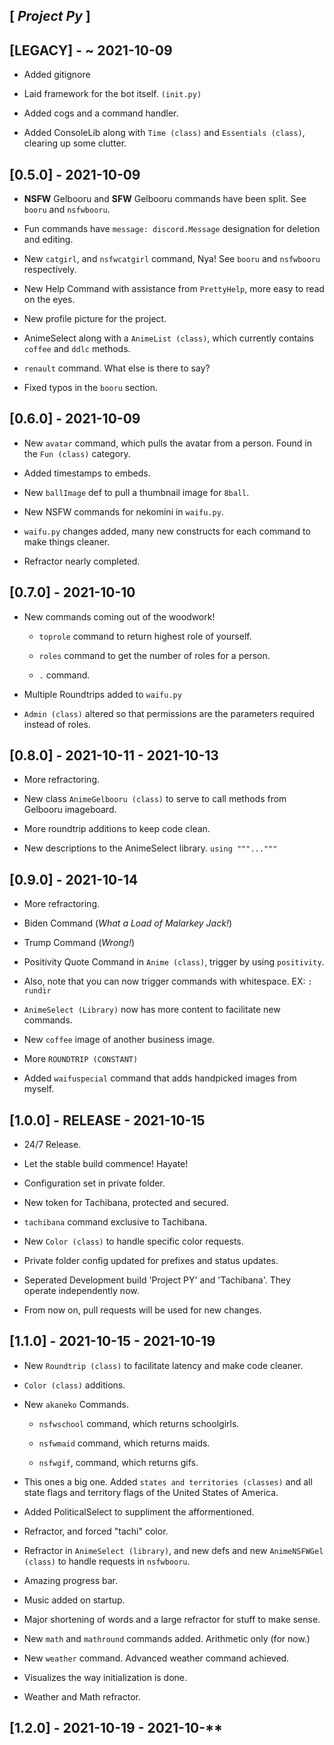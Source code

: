 ## [ *Project Py* ]

## [LEGACY] - ~ 2021-10-09

- Added gitignore
  
- Laid framework for the bot itself. `(init.py)`

- Added cogs and a command handler.

- Added ConsoleLib along with `Time (class)` and `Essentials (class)`, clearing up some clutter.

## [0.5.0] - 2021-10-09

- **NSFW** Gelbooru and **SFW** Gelbooru commands have been split. See `booru` and `nsfwbooru`.
  
- Fun commands have `message: discord.Message` designation for deletion and editing.
  
- New `catgirl`, and `nsfwcatgirl` command, Nya! See `booru` and `nsfwbooru` respectively.
  
- New Help Command with assistance from `PrettyHelp`, more easy to read on the eyes.
  
- New profile picture for the project.
  
- AnimeSelect along with a `AnimeList (class)`, which currently contains `coffee` and `ddlc` methods.
  
- `renault` command. What else is there to say?
  
- Fixed typos in the `booru` section.
  
## [0.6.0] - 2021-10-09

- New `avatar` command, which pulls the avatar from a person. Found in the `Fun (class)` category.
  
- Added timestamps to embeds.
  
- New `ballImage` def to pull a thumbnail image for `8ball`.
  
- New NSFW commands for nekomini in `waifu.py`.
  
- `waifu.py` changes added, many new constructs for each command to make things cleaner.
  
- Refractor nearly completed.

## [0.7.0] - 2021-10-10

- New commands coming out of the woodwork!

  - `toprole` command to return highest role of yourself.
  
  - `roles` command to get the number of roles for a person.
  
  - `.` command.

- Multiple Roundtrips added to `waifu.py`
  
- `Admin (class)` altered so that permissions are the parameters required instead of roles.

## [0.8.0] - 2021-10-11 - 2021-10-13

- More refractoring.

- New class `AnimeGelbooru (class)` to serve to call methods from Gelbooru imageboard.

- More roundtrip additions to keep code clean.

- New descriptions to the AnimeSelect library. `using """..."""`

## [0.9.0] - 2021-10-14

- More refractoring.

- Biden Command (*What a Load of Malarkey Jack!*)

- Trump Command (*Wrong!*)

- Positivity Quote Command in `Anime (class)`, trigger by using `positivity`.

- Also, note that you can now trigger commands with whitespace. EX: `: rundir`

- `AnimeSelect (Library)` now has more content to facilitate new commands.

- New `coffee` image of another business image.

- More `ROUNDTRIP (CONSTANT)`

- Added `waifuspecial` command that adds handpicked images from myself.

## [1.0.0] - RELEASE - 2021-10-15

- 24/7 Release.

- Let the stable build commence! Hayate!

- Configuration set in private folder.

- New token for Tachibana, protected and secured.

- `tachibana` command exclusive to Tachibana.

- New `Color (class)` to handle specific color requests.

- Private folder config updated for prefixes and status updates.

- Seperated Development build 'Project PY' and 'Tachibana'. They operate independently now.

- From now on, pull requests will be used for new changes.

## [1.1.0] - 2021-10-15 - 2021-10-19

- New `Roundtrip (class)` to facilitate latency and make code cleaner.

- `Color (class)` additions.

- New `akaneko` Commands.

  - `nsfwschool` command, which returns schoolgirls.
  
  - `nsfwmaid` command, which returns maids.
  
  - `nsfwgif`, command, which returns gifs.

- This ones a big one. Added `states and territories (classes)` and all state flags and territory flags of the United States of America.
  
- Added PoliticalSelect to suppliment the afformentioned.
  
- Refractor, and forced "tachi" color.

- Refractor in `AnimeSelect (library)`, and new defs and new `AnimeNSFWGel (class)` to handle requests in `nsfwbooru`.
  
- Amazing progress bar.

- Music added on startup.

- Major shortening of words and a large refractor for stuff to make sense.

- New `math` and `mathround` commands added. Arithmetic only (for now.)

- New `weather` command. Advanced weather command achieved.

- Visualizes the way initialization is done.

- Weather and Math refractor.

## [1.2.0] - 2021-10-19 - 2021-10-**